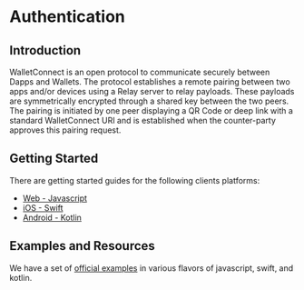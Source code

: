 # Authentication

## Introduction

WalletConnect is an open protocol to communicate securely between Dapps and Wallets. The protocol establishes a remote pairing between two apps and/or devices using a Relay server to relay payloads. These payloads are symmetrically encrypted through a shared key between the two peers. The pairing is initiated by one peer displaying a QR Code or deep link with a standard WalletConnect URI and is established when the counter-party approves this pairing request.

## Getting Started

There are getting started guides for the following clients platforms:

- [Web - Javascript](../javascript/walletconnect/installation.md)
- [iOS - Swift](../swift/walletconnect/installation.md)
- [Android - Kotlin](../kotlin/walletconnect/installation.md)

## Examples and Resources

We have a set of [official examples](examples-and-resources.md) in various flavors of javascript, swift, and kotlin.
